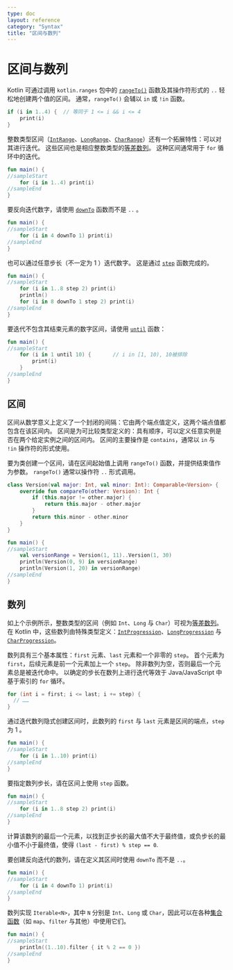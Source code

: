 ```yaml
---
type: doc
layout: reference
category: "Syntax"
title: "区间与数列"
---
```


# 区间与数列

Kotlin 可通过调用 `kotlin.ranges` 包中的 [`rangeTo()`](https://kotlinlang.org/api/latest/jvm/stdlib/kotlin.ranges/range-to.html) 函数及其操作符形式的 `..` 轻松地创建两个值的区间。
通常，`rangeTo()` 会辅以 `in` 或 `!in` 函数。



```kotlin
if (i in 1..4) {  // 等同于 1 <= i && i <= 4
    print(i)
}
```


整数类型区间（[`IntRange`](https://kotlinlang.org/api/latest/jvm/stdlib/kotlin.ranges/-int-range/index.html)、[`LongRange`](https://kotlinlang.org/api/latest/jvm/stdlib/kotlin.ranges/-long-range/index.html)、[`CharRange`](https://kotlinlang.org/api/latest/jvm/stdlib/kotlin.ranges/-char-range/index.html)）还有一个拓展特性：可以对其进行迭代。
这些区间也是相应整数类型的[等差数列](https://zh.wikipedia.org/wiki/%E7%AD%89%E5%B7%AE%E6%95%B0%E5%88%97)。
这种区间通常用于 `for` 循环中的迭代。



```kotlin
fun main() {
//sampleStart
    for (i in 1..4) print(i)
//sampleEnd
}

```


要反向迭代数字，请使用 [`downTo`](https://kotlinlang.org/api/latest/jvm/stdlib/kotlin.ranges/down-to.html) 函数而不是 `..` 。



```kotlin
fun main() {
//sampleStart
    for (i in 4 downTo 1) print(i)
//sampleEnd
}

```


也可以通过任意步长（不一定为 1 ）迭代数字。 这是通过 [`step`](https://kotlinlang.org/api/latest/jvm/stdlib/kotlin.ranges/step.html) 函数完成的。



```kotlin
fun main() {
//sampleStart
    for (i in 1..8 step 2) print(i)
    println()
    for (i in 8 downTo 1 step 2) print(i)
//sampleEnd
}

```


要迭代不包含其结束元素的数字区间，请使用 [`until`](https://kotlinlang.org/api/latest/jvm/stdlib/kotlin.ranges/until.html) 函数：



```kotlin
fun main() {
//sampleStart
    for (i in 1 until 10) {       // i in [1, 10), 10被排除
        print(i)
    }
//sampleEnd
}

```


## 区间

区间从数学意义上定义了一个封闭的间隔：它由两个端点值定义，这两个端点值都包含在该区间内。
区间是为可比较类型定义的：具有顺序，可以定义任意实例是否在两个给定实例之间的区间内。
区间的主要操作是 `contains`，通常以 `in` 与 `!in` 操作符的形式使用。

要为类创建一个区间，请在区间起始值上调用 `rangeTo()` 函数，并提供结束值作为参数。
`rangeTo()` 通常以操作符 `..` 形式调用。


```kotlin
class Version(val major: Int, val minor: Int): Comparable<Version> {
    override fun compareTo(other: Version): Int {
        if (this.major != other.major) {
            return this.major - other.major
        }
        return this.minor - other.minor
    }
}

fun main() {
//sampleStart
    val versionRange = Version(1, 11)..Version(1, 30)
    println(Version(0, 9) in versionRange)
    println(Version(1, 20) in versionRange)
//sampleEnd
}

```


## 数列

如上个示例所示，整数类型的区间（例如 `Int`、`Long` 与 `Char`）可视为[等差数列](https://zh.wikipedia.org/wiki/%E7%AD%89%E5%B7%AE%E6%95%B0%E5%88%97)。
在 Kotlin 中，这些数列由特殊类型定义：[`IntProgression`](https://kotlinlang.org/api/latest/jvm/stdlib/kotlin.ranges/-int-progression/index.html)、[`LongProgression`](https://kotlinlang.org/api/latest/jvm/stdlib/kotlin.ranges/-long-progression/index.html) 与 [`CharProgression`](https://kotlinlang.org/api/latest/jvm/stdlib/kotlin.ranges/-char-progression/index.html)。

数列具有三个基本属性：`first` 元素、`last` 元素和一个非零的 `step`。
首个元素为 `first`，后续元素是前一个元素加上一个 `step`。
除非数列为空，否则最后一个元素总是被迭代命中。
以确定的步长在数列上进行迭代等效于 Java/JavaScript 中基于索引的 `for` 循环。



```java
for (int i = first; i <= last; i += step) {
  // ……
}
```


通过迭代数列隐式创建区间时，此数列的 `first` 与 `last` 元素是区间的端点，`step` 为 1 。



```kotlin
fun main() {
//sampleStart
    for (i in 1..10) print(i)
//sampleEnd
}

```


要指定数列步长，请在区间上使用 `step` 函数。



```kotlin
fun main() {
//sampleStart
    for (i in 1..8 step 2) print(i)
//sampleEnd
}

```


计算该数列的最后一个元素，以找到正步长的最大值不大于最终值，或负步长的最小值不小于最终值，使得 `(last - first) % step == 0`.

要创建反向迭代的数列，请在定义其区间时使用 `downTo` 而不是 `..`。



```kotlin
fun main() {
//sampleStart
    for (i in 4 downTo 1) print(i)
//sampleEnd
}

```


数列实现 `Iterable<N>`，其中 `N` 分别是 `Int`、`Long` 或 `Char`，因此可以在各种[集合函数](collection-operations.html)（如 `map`、`filter` 与其他）中使用它们。



```kotlin
fun main() {
//sampleStart
    println((1..10).filter { it % 2 == 0 })
//sampleEnd
}

```




